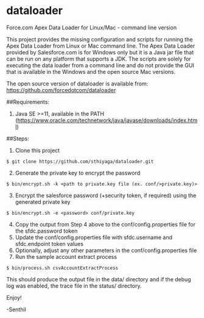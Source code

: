dataloader
==========

Force.com Apex Data Loader for Linux/Mac - command line version

This project provides the missing configuration and scripts for running the Apex Data Loader from Linux or Mac command line. The Apex Data Loader provided by Salesforce.com is for Windows only but it is a Java jar file that can be run on any platform that supports a JDK. The scripts are solely for executing the data loader from a command line and do not provide the GUI that is available in the Windows and the open source Mac versions. 

The open source version of dataloader is available from: https://github.com/forcedotcom/dataloader

##Requirements: 

1. Java SE >=11, available in the PATH (https://www.oracle.com/technetwork/java/javase/downloads/index.html)



##Steps: 

1. Clone this project 
  ```
  $ git clone https://github.com/sthiyaga/dataloader.git
  ```
2. Generate the private key to encrypt the password
  ```
  $ bin/encrypt.sh -k <path to private.key file (ex. conf/>private.key)> 
  ```

3. Encrypt the salesforce password (+security token, if required) using the generated private key
  ```
  $ bin/encrypt.sh -e <password> conf/private.key
  ```
4. Copy the output from Step 4 above to the conf/config.properties file for the sfdc.password token 
5. Update the conf/config.properties file with sfdc.username and sfdc.endpoint token values
6. Optionally, adjust any other parameters in the conf/config.properties file
7. Run the sample account extract process
  ```
  $ bin/process.sh csvAccountExtractProcess
  ```

This should produce the output file in the data/ directory and if the debug log was enabled, the trace file in the status/ directory. 

Enjoy!

-Senthil

